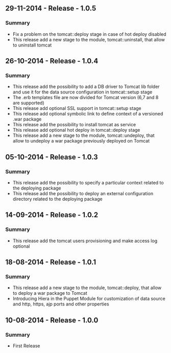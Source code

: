 ## 29-11-2014 - Release - 1.0.5
### Summary
- Fix a problem on the tomcat::deploy stage in case of hot deploy disabled
- This release add a new stage to the module, tomcat::uninstall, that allow to uninstall tomcat

## 26-10-2014 - Release - 1.0.4
### Summary
- This release add the possibility to add a DB driver to Tomcat lib folder and use it for the data source configuration in tomcat::setup stage
- The .erb templates file are now divided for Tomcat version (6,7 and 8 are supported)
- This release add optional SSL support in tomcat::setup stage
- This release add optional symbolic link to define context of a versioned .war package
- This release add the possibility to install tomcat as service
- This release add optional hot deploy in tomcat::deploy stage
- This release add a new stage to the module, tomcat::undeploy, that allow to undeploy a war package previously deployed on Tomcat

## 05-10-2014 - Release - 1.0.3
### Summary
- This release add the possibility to specify a particular context related to the deploying package
- This release add the possibility to deploy an external configuration directory related to the deploying package

## 14-09-2014 - Release - 1.0.2
### Summary
- This release add the tomcat users provisioning and make access log optional

## 18-08-2014 - Release - 1.0.1
### Summary
- This release add a new stage to the module, tomcat::deploy, that allow to deploy a war package to Tomcat
- Introducing Hiera in the Puppet Module for customization of data source and http, https, ajp ports and other properties

## 10-08-2014 - Release - 1.0.0
### Summary
- First Release
